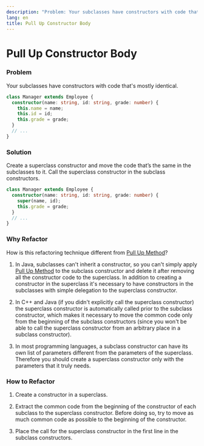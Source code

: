 ```yaml
---
description: "Problem: Your subclasses have constructors with code that's mostly identical. Solution: Create a superclass constructor and move the code that's the same in the subclasses to it. Call the superclass constructor in the subclass constructors."
lang: en
title: Pull Up Constructor Body
---
```

# Pull Up Constructor Body
### Problem

Your subclasses have constructors with code that's mostly identical.

```ts
class Manager extends Employee {
  constructor(name: string, id: string, grade: number) {
    this.name = name;
    this.id = id;
    this.grade = grade;
  }
  // ...
}
```

### Solution

Create a superclass constructor and move the code that’s the same in the subclasses to it. Call the superclass constructor in the subclass constructors.

```ts
class Manager extends Employee {
  constructor(name: string, id: string, grade: number) {
    super(name, id);
    this.grade = grade;
  }
  // ...
}
```

### Why Refactor

How is this refactoring technique different from [Pull Up
Method](/pull-up-method)?

1.  In Java, subclasses can't inherit a constructor, so you can't simply
    apply [Pull Up Method](/pull-up-method) to the subclass constructor
    and delete it after removing all the constructor code to the
    superclass. In addition to creating a constructor in the superclass
    it's necessary to have constructors in the subclasses with simple
    delegation to the superclass constructor.

2.  In C++ and Java (if you didn't explicitly call the superclass
    constructor) the superclass constructor is automatically called
    prior to the subclass constructor, which makes it necessary to move
    the common code only from the beginning of the subclass constructors
    (since you won't be able to call the superclass constructor from an
    arbitrary place in a subclass constructor).

3.  In most programming languages, a subclass constructor can have its
    own list of parameters different from the parameters of the
    superclass. Therefore you should create a superclass constructor
    only with the parameters that it truly needs.

### How to Refactor

1.  Create a constructor in a superclass.

2.  Extract the common code from the beginning of the constructor of
    each subclass to the superclass constructor. Before doing so, try to
    move as much common code as possible to the beginning of the
    constructor.

3.  Place the call for the superclass constructor in the first line in
    the subclass constructors.
